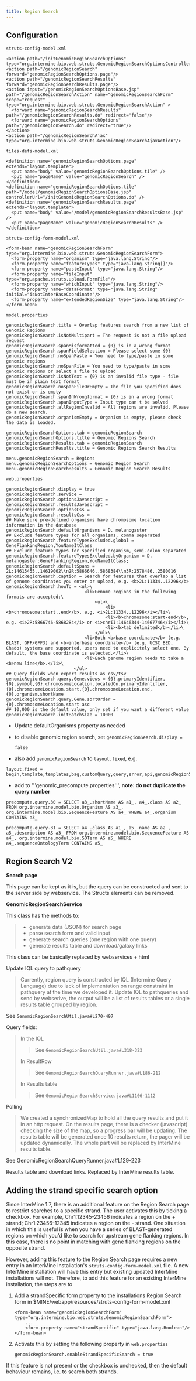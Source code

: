 ```yaml
---
title: Region Search
---
```


## Configuration

`struts-config-model.xml`

```markup
<action path="/initGenomicRegionSearchOptions" type="org.intermine.bio.web.struts.GenomicRegionSearchOptionsController"/>
<action path="/genomicRegionSearch" forward="genomicRegionSearchOptions.page"/>
<action path="/genomicRegionSearchResults" forward="genomicRegionSearchResults.page"/>
<action input="/genomicRegionSearchOptionsBase.jsp" path="/genomicRegionSearchAction" name="genomicRegionSearchForm" scope="request" type="org.intermine.bio.web.struts.GenomicRegionSearchAction" >
  <forward name="genomicRegionSearchResults" path="/genomicRegionSearchResults.do" redirect="false"/>
  <forward name="genomicRegionSearchOptions" path="/genomicRegionSearch.do" redirect="true"/>
</action>
<action path="/genomicRegionSearchAjax" type="org.intermine.bio.web.struts.GenomicRegionSearchAjaxAction"/>
```

`tiles-defs-model.xml`

```markup
<definition name="genomicRegionSearchOptions.page" extends="layout.template">
  <put name="body" value="genomicRegionSearchOptions.tile" />
  <put name="pageName" value="genomicRegionSearch" />
</definition>
<definition name="genomicRegionSearchOptions.tile" path="/model/genomicRegionSearchOptionsBase.jsp"  controllerUrl="/initGenomicRegionSearchOptions.do" />
<definition name="genomicRegionSearchResults.page" extends="layout.template">
  <put name="body" value="/model/genomicRegionSearchResultsBase.jsp" />
  <put name="pageName" value="genomicRegionSearchResults" />
</definition>
```

`struts-config-form-model.xml`

```markup
<form-bean name="genomicRegionSearchForm" type="org.intermine.bio.web.struts.GenomicRegionSearchForm">
  <form-property name="organism" type="java.lang.String"/>
  <form-property name="featureTypes" type="java.lang.String[]"/>
  <form-property name="pasteInput" type="java.lang.String"/>
  <form-property name="fileInput" type="org.apache.struts.upload.FormFile"/>
  <form-property name="whichInput" type="java.lang.String"/>
  <form-property name="dataFormat" type="java.lang.String" initial="isNotInterBaseCoordinate"/>
  <form-property name="extendedRegionSize" type="java.lang.String"/>
</form-bean>
```

`model.properties`

```text
genomicRegionSearch.title = Overlap features search from a new list of Genomic Regions
genomicRegionSearch.isNotMultipart = The request is not a file upload request
genomicRegionSearch.spanMisformatted = {0} is in a wrong format
genomicRegionSearch.spanFieldSelection = Please select some {0}
genomicRegionSearch.noSpanPaste = You need to type/paste in some genomic regions
genomicRegionSearch.noSpanFile = You need to type/paste in some genomic regions or select a file to upload
genomicRegionSearch.isNotText = {0} is an invalid file type - file must be in plain text format
genomicRegionSearch.noSpanFileOrEmpty = The file you specified does not exist or is empty
genomicRegionSearch.spanInWrongformat = {0} is in a wrong format
genomicRegionSearch.spanInputType = Input type can't be solved
genomicRegionSearch.allRegionInvalid = All regions are invalid. Please do a new search.
genomicRegionSearch.organismEmpty = Organism is empty, please check the data is loaded.

genomicRegionSearchOptions.tab = genomicRegionSearch
genomicRegionSearchOptions.title = Genomic Regions Search
genomicRegionSearchResults.tab = genomicRegionSearch
genomicRegionSearchResults.title = Genomic Regions Search Results

menu.genomicRegionSearch = Regions
menu.genomicRegionSearchOptions = Genomic Region Search
menu.genomicRegionSearchResults = Genomic Region Search Results
```

`web.properties`

```text
genomicRegionSearch.display = true
genomicRegionSearch.service =
genomicRegionSearch.optionsJavascript =
genomicRegionSearch.resultsJavascript =
genomicRegionSearch.optionsCss =
genomicRegionSearch.resultsCss =
## Make sure pre-defined organisms have chromosome location information in the database
genomicRegionSearch.defaultOrganisms = D. melanogaster
## Exclude feature types for all organisms, comma separated
genomicRegionSearch.featureTypesExcluded.global = GeneFlankingRegion,YouNameItClass
## Exclude feature types for specified organism, semi-colon separated
genomicRegionSearch.featureTypesExcluded.byOrganism = D. melanogaster:GeneFlankingRegion,YouNameItClass;
genomicRegionSearch.defaultSpans = 2L:14615455..14619002\\n2R:5866646..5868384\\n3R:2578486..2580016
genomicRegionSearch.caption = Search for features that overlap a list of genome coordinates you enter or upload, e.g. <b>2L:11334..12296</b>
genomicRegionSearch.howTo = <ul>\
                              <li>Genome regions in the following formats are accepted:\
                                  <ul>\
                                      <li><b>chromosome:start..end</b>, e.g. <i>2L:11334..12296</i></li>\
                                      <li><b>chromosome:start-end</b>, e.g. <i>2R:5866746-5868284</i> or <i>chrII:14646344-14667746</i></li>\
                                      <li><b>tab delimited</b></li>\
                                  </ul>\
                              <li>Both <b>base coordinate</b> (e.g. BLAST, GFF/GFF3) and <b>interbase coordinate</b> (e.g. UCSC BED, Chado) systems are supported, users need to explicitely select one. By default, the base coordinate is selected.</li>\
                              <li>Each genome region needs to take a <b>new line</b>.</li>\
                          </ul>
## Query fields when export results as csv/tsv
genomicRegionSearch.query.Gene.views = {0}.primaryIdentifier,{0}.symbol,{0}.chromosomeLocation.locatedOn.primaryIdentifier,{0}.chromosomeLocation.start,{0}.chromosomeLocation.end,{0}.organism.shortName
genomicRegionSearch.query.Gene.sortOrder = {0}.chromosomeLocation.start asc
## 10,000 is the default value, only set if you want a different value
genomicRegionSearch.initBatchSize = 10000
```

* Update defaultOrganisms property as needed
* to disable genomic region search, set `genomicRegionSearch.display =`

  `false`

* also add `genomicRegionSearch` to `layout.fixed`, e.g.

```text
layout.fixed = begin,template,templates,bag,customQuery,query,error,api,genomicRegionSearch
```

* add to '''genomic\_precompute.properties''', **note: do not duplicate the query number**

```text
precompute.query.30 = SELECT a3_.shortName AS a1_, a4_.class AS a2_ FROM org.intermine.model.bio.Organism AS a3_, org.intermine.model.bio.SequenceFeature AS a4_ WHERE a4_.organism CONTAINS a3_

precompute.query.31 = SELECT a4_.class AS a1_, a5_.name AS a2_, a5_.description AS a3_ FROM org.intermine.model.bio.SequenceFeature AS a4_, org.intermine.model.bio.SOTerm AS a5_ WHERE a4_.sequenceOntologyTerm CONTAINS a5_
```

## Region Search V2

**Search page**

This page can be kept as it is, but the query can be constructed and sent to the server side by webservice. The Structs elements can be removed.

**GenomicRegionSearchService**

This class has the methods to:

> * generate data \(JSON\) for search page
> * parse search form and valid input
> * generate search queries \(one region with one query\)
> * generate results table and download/galaxy links

This class can be basically replaced by webservices + html

Update IQL query to pathquery

> Currently, region query is constructed by lQL \(Intermine Query Language\) due to lack of implementation on range constraint in pathquery at the time we developed it. Update IQL to pathqueries and send by webserive, the output will be a list of results tables or a single results table grouped by region.

See `GenomicRegionSearchUtil.java#L270-497`

Query fields:

> In the IQL
>
> > See `GenomicRegionSearchUtil.java#L318-323`
>
> In ResultRow
>
> > See `GenomicRegionSearchQueryRunner.java#L186-212`
>
> In Results table
>
> > See `GenomicRegionSearchService.java#L1106-1112`

Polling

> We created a synchronizedMap to hold all the query results and put it in an http request. On the results page, there is a checker \(javascript\) checking the size of the map, so a progress bar will be updating. The results table will be generated once 10 results return, the pager will be updated dynamically. The whole part will be replaced by InterMine results table.

See GenomicRegionSearchQueryRunner.java\#L129-223

Results table and download links. Replaced by InterMine results table.

## Adding the strand specific search option

Since InterMine 1.7, there is an additional feature on the Region Search page to restrict searches to a specific strand. The user activates this by ticking a checkbox. For example, Chr1:12345-23456 indicates a region on the + strand; Chr1:23456-12345 indicates a region on the - strand. One situation in which this is useful is when you have a series of BLAST-generated regions on which you'd like to search for upstream gene flanking regions. In this case, there is no point in matching with gene flanking regions on the opposite strand.

However, adding this feature to the Region Search page requires a new entry in an InterMine installation's `struts-config-form-model.xml` file. A new InterMine installation will have this entry but existing updated InterMine installations will not. Therefore, to add this feature for an existing InterMine installation, the steps are to

1. Add a strandSpecific form property to the installations Region Search form in $MINE/webapp/resources/struts-config-form-model.xml

   ```markup
   <form-bean name="genomicRegionSearchForm" type="org.intermine.bio.web.struts.GenomicRegionSearchForm">
       ...
       <form-property name="strandSpecific" type="java.lang.Boolean"/>
   </form-bean>
   ```

2. Activate this by setting the following property in `web.properties`

   ```text
   genomicRegionSearch.enableStrandSpecificSearch = true
   ```

If this feature is not present or the checkbox is unchecked, then the default behaviour remains, i.e. to search both strands.

